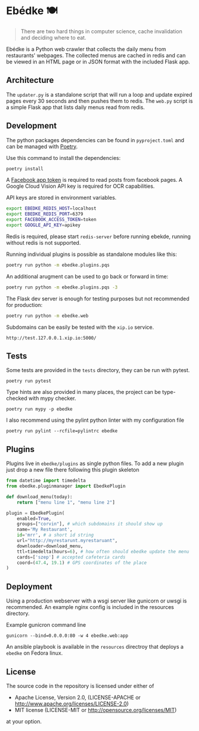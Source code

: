 # Ebédke 🍽

> There are two hard things in computer science, cache invalidation and deciding
> where to eat.

Ebédke is a Python web crawler that collects the daily menu from
restaurants' webpages. The collected menus are cached in redis and can be viewed in
an HTML page or in JSON format with the included Flask app.

## Architecture

The `updater.py` is a standalone script that will run a loop and update expired
pages every 30 seconds and then pushes them to redis. The `web.py` script is a
simple Flask app that lists daily menus read from redis.

## Development

The python packages dependencies can be found in `pyproject.toml` and can be
managed with [Poetry](https://poetry.eustace.io/).

Use this command to install the dependencies:

```bash
poetry install
```

A [Facebook app
token](https://developers.facebook.com/docs/facebook-login/access-tokens#apptokens)
is required to read posts from facebook pages.
A Google Cloud Vision API key is required for OCR capabilities.

API keys are stored in environment variables.

```bash
export EBEDKE_REDIS_HOST=localhost
export EBEDKE_REDIS_PORT=6379
export FACEBOOK_ACCESS_TOKEN=token
export GOOGLE_API_KEY=apikey
```

Redis is required, please start `redis-server` before running ebekde, running
without redis is not supported.

Running individual plugins is possible as standalone modules like this:

```bash
poetry run python -m ebedke.plugins.pqs
```

An additional arugment can be used to go back or forward in time:

```bash
poetry run python -m ebedke.plugins.pqs -3
```

The Flask dev server is enough for testing purposes but not recommended for
production:

```bash
poetry run python -m ebedke.web
```

Subdomains can be easily be tested with the `xip.io` service.
```
http://test.127.0.0.1.xip.io:5000/
```

## Tests

Some tests are provided in the `tests` directory, they can be run with pytest.

`poetry run pytest`

Type hints are also provided in many places, the project can be type-checked
with mypy checker.

`poetry run mypy -p ebedke`

I also recommend using the pylint python linter with my configuration file

`poetry run pylint --rcfile=pylintrc ebedke`

## Plugins

Plugins live in `ebedke/plugins` as single python files. To add a new plugin
just drop a new file there following this plugin skeleton

```python
from datetime import timedelta
from ebedke.pluginmanager import EbedkePlugin

def download_menu(today):
    return ["menu line 1", "menu line 2"]

plugin = EbedkePlugin(
    enabled=True,
    groups=["corvin"], # which subdomains it should show up
    name='My Restaurant',
    id='mrr', # a short id string
    url="http://myrestarunt.myrestaruant",
    downloader=download_menu,
    ttl=timedelta(hours=6), # how often should ebedke update the menu
    cards=['szep'] # accepted cafeteria cards
    coord=(47.4, 19.1) # GPS coordinates of the place
)
```

## Deployment

Using a production webserver with a wsgi server like gunicorn or uwsgi is
recommended. An example nginx config is included in the resources directory.

Example gunicron command line

```
gunicorn --bind=0.0.0.0:80 -w 4 ebedke.web:app
```

An ansible playbook is available in the `resources` directroy that deploys a
`ebedke` on Fedora linux.

## License

The source code in the repository is licensed under either of
  - Apache License, Version 2.0, (LICENSE-APACHE or http://www.apache.org/licenses/LICENSE-2.0)
  - MIT license (LICENSE-MIT or http://opensource.org/licenses/MIT)

at your option.